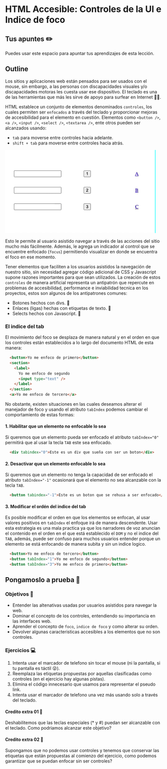 # HTML Accesible: Controles de la UI e Indice de foco

## Tus apuntes ✏️

Puedes usar este espacio para apuntar tus aprendizajes de esta lección.


## Outline

Los sitios y aplicaciones web están pensados para ser usados con el mouse, sin embargo, a las personas con discapacidades visuales y/o discapacidades motoras les cuesta usar ese dispositivo. El teclado es una de las herramientas que más les sirve de apoyo para surfear en Internet 🏄‍♀️.

HTML establece un conjunto de elementos denominados `controles`, los cuales permiten ser `enfocados` a través del teclado y proporcionar mejoras de accesibilidad para el elemento en cuestión. Elementos como `<button />`, `<a />`, `<input />`, `<select />`, `<textarea />`, ente otros pueden ser alcanzados usando:

- `tab` para moverse entre controles hacia adelante.
- `shift + tab` para moverse entre controles hacia atrás.


![Conjunto de inputs, botones y enlaces siendo enfocados hacia adelante y hacia atrás](./assets/focus.gif)

Esto le permite al usuario asistido navegar a través de las acciones del sitio mucho más fácilmente. Además, le agrega un indicador al control que se encuentre enfocado (`focus`) permitiendo visualizar en donde se encuentra el foco en ese momento.

Tener elementos que faciliten a los usuarios asistidos la navegación de nuestro sitio, sin necesidad agregar código adicional de CSS y Javascript supone razones importantes para que sean utilizados. La creación de estos `controles` de manera artificial representa un antipatrón que repercute en problemas de accesibilidad, performance e inviabilidad tecnica en los proyectos, estos son algunos de los antipatrones comunes:

- Botones hechos con divs. 🚫
- Enlaces (ligas) hechas con etiquetas de texto. 🚫
- Selects hechos con Javascript. 🚫


### El indice del tab

El movimiento del foco se desplaza de manera natural y en el orden en que los controles están establecidos a lo largo del documento HTML de esta manera:

```html
  <button>Yo me enfoco de primero</button>
  <section>
    <label>
      Yo me enfoco de segundo
      <input type="text" />
    </label>
  </section>
  <a>Yo me enfoco de tercero</a>
```

No obstante, existen situaciones en las cuales deseamos alterar el manejador de foco y usando el atributo `tabIndex` podemos cambiar el comportamiento de estas formas:

#### 1. Habilitar que un elemento no enfocable lo sea

Si queremos que un elemento pueda ser enfocado el atributo `tabIndex="0"` permitirá que al usar la tecla `TAB` este sea enfocado.

```html
  <div tabindex="0">Este es un div que sueña con ser un boton</div>
```

#### 2. Desactivar que un elemento enfocable lo sea

Si queremos que un elemento no tenga la capacidad de ser enfocado el atributo `tabIndex="-1"` ocasionará que el elemento no sea alcanzable con la tecla `TAB`.

```html
  <button tabindex="-1">Este es un boton que se rehusa a ser enfocado</button>
```

#### 3. Modificar el ordén del indice del tab

Es posible modificar el orden en que los elementos se enfocan, al usar valores positivos en `tabIndex` el enfoque irá de manera descendente. Usar esta estrategia es una mala practica ya que los narradores de voz anuncian el contenido en el orden en el que está establecido el `DOM` y no el indice del `TAB`, además, puede ser confuso para muchos usuarios entender porque un elemento se está enfocando de manera subita y sin un indice logico.

```html
  <button>Yo me enfoco de tercero</button>
  <button tabIndex="1">Yo me enfoco de segundo</button>
  <button tabIndex="3">Yo me enfoco de primero</button>
```

## Pongamoslo a prueba 💪

### Objetivos 🎯
- Entender las altenativas usadas por usuarios asistidos para navegar la web.
- Dominar el concepto de los controles, entendiendo su importancia en las interfaces web.
- Aprender el concepto de `foco`, `indice de foco` y como alterar su orden.
- Devolver algunas caracteristicas accesibles a los elementos que no son controles.

### Ejercicios 💻

1. Intenta usar el marcador de telefono sin tocar el mouse (ni la pantalla, si tu pantalla es táctil 😜).
2. Reemplaza las etiquetas propuestas por aquellas clasificadas como controles (en el ejercicio hay algunas pistas).
3. Elimina el código innecesario que usamos para representar el pseudo link.
3. Intenta usar el marcador de telefono una vez más usando solo a través del teclado.

#### Credito extra 01 💎

Deshabilitemos que las teclas especiales (* y #) puedan ser alcanzable con el teclado. Como podriamos alcanzar este objetivo?

#### Credito extra 02 💎

Supongamos que no podemos usar controles y tenemos que conservar las etiquetas que están propuestas al comienzo del ejercicio, como podemos garantizar que se puedan enfocar sin ser controles?

